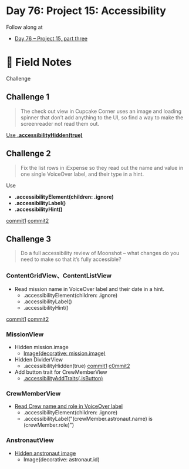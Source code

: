 # Day 76: Project 15: Accessibility

Follow along at 
- [Day 76 – Project 15, part three][1]

# 📒 Field Notes
Challenge


## Challenge 1

>The check out view in Cupcake Corner uses an image and loading spinner that don’t add anything to the UI, so find a way to make the screenreader not read them out.

[Use **.accessibilityHidden(true)**][2]


## Challenge 2

>Fix the list rows in iExpense so they read out the name and value in one single VoiceOver label, and their type in a hint.

Use
- **.accessibilityElement(children: .ignore)**
- **.accessibilityLabel()**
- **.accessibilityHint()**

[commit1][3]
[commit2][4]


## Challenge 3

>Do a full accessibility review of Moonshot – what changes do you need to make so that it’s fully accessible?

### ContentGridView、ContentListView
 
 - Read mission name in VoiceOver label and their date in a hint.
   - .accessibilityElement(children: .ignore)
   - .accessibilityLabel()
   - .accessibilityHint()

[commit1][5]
[commit2][6]

### MissionView

- Hidden mission.image
  - [Image(decorative: mission.image)][7]
- Hidden DividerView
  - .accessibilityHidden(true)
    [commit1][8]
    [c0mmit2][9]
- Add button trait for CrewMemberView
  - [.accessibilityAddTraits(.isButton)][10]
 
### CrewMemberView

- [Read Crew name and role in VoiceOver label][11]
  - .accessibilityElement(children: .ignore)
  - .accessibilityLabel("\(crewMember.astronaut.name) is \(crewMember.role)")
 
### AnstronautView

- [Hidden anstronaut image][12]
  - Image(decorative: astronaut.id)

[1]: https://www.hackingwithswift.com/100/swiftui/76
[2]: https://github.com/VisionAce/100DaysOfSwiftUI/blob/2be4efe27274475bf4b4e5720dc7fe2dd4dd3d8c/Day76/Challenge1/CupcakeCorner_CheckoutView.swift#L29C64-L29C64
[3]: https://github.com/VisionAce/100DaysOfSwiftUI/blob/2be4efe27274475bf4b4e5720dc7fe2dd4dd3d8c/Day76/Challenge2/ContentView.swift#L103C1-L105C51
[4]: https://github.com/VisionAce/100DaysOfSwiftUI/blob/2be4efe27274475bf4b4e5720dc7fe2dd4dd3d8c/Day76/Challenge2/ContentView.swift#L153C1-L155C51
[5]: https://github.com/VisionAce/100DaysOfSwiftUI/blob/2be4efe27274475bf4b4e5720dc7fe2dd4dd3d8c/Day76/Challenge3/View/ContentView.swift#L74C1-L76C92
[6]: https://github.com/VisionAce/100DaysOfSwiftUI/blob/2be4efe27274475bf4b4e5720dc7fe2dd4dd3d8c/Day76/Challenge3/View/ContentView.swift#L128C1-L130C88
[7]: https://github.com/VisionAce/100DaysOfSwiftUI/blob/2be4efe27274475bf4b4e5720dc7fe2dd4dd3d8c/Day76/Challenge3/View/MissionView.swift#L89
[8]: https://github.com/VisionAce/100DaysOfSwiftUI/blob/2be4efe27274475bf4b4e5720dc7fe2dd4dd3d8c/Day76/Challenge3/View/MissionView.swift#L103C1-L104C55
[9]: https://github.com/VisionAce/100DaysOfSwiftUI/blob/2be4efe27274475bf4b4e5720dc7fe2dd4dd3d8c/Day76/Challenge3/View/MissionView.swift#L112C1-L113C55
[10]: https://github.com/VisionAce/100DaysOfSwiftUI/blob/2be4efe27274475bf4b4e5720dc7fe2dd4dd3d8c/Day76/Challenge3/View/MissionView.swift#L122C1-L123C59
[11]: https://github.com/VisionAce/100DaysOfSwiftUI/blob/2be4efe27274475bf4b4e5720dc7fe2dd4dd3d8c/Day76/Challenge3/View/MissionView.swift#L52C1-L53C98
[12]: https://github.com/VisionAce/100DaysOfSwiftUI/blob/2be4efe27274475bf4b4e5720dc7fe2dd4dd3d8c/Day76/Challenge3/View/AstronautView.swift#L15
